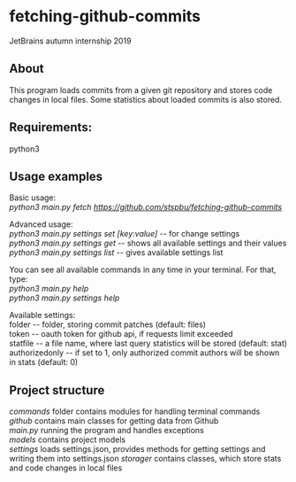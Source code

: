 # fetching-github-commits
JetBrains autumn internship 2019 

## About
This program loads commits from a given git repository and stores code changes in local files. 
Some statistics about loaded commits is also stored.

## Requirements:
python3

## Usage examples
Basic usage:<br>
*python3 main.py fetch https://github.com/stspbu/fetching-github-commits*

Advanced usage:<br>
*python3 main.py settings set \[key:value\]* -- for change settings<br> 
*python3 main.py settings get* -- shows all available settings and their values<br>
*python3 main.py settings list* -- gives available settings list<br>

You can see all available commands in any time in your terminal. For that, type: <br>
*python3 main.py help*<br>
*python3 main.py settings help*

Available settings:<br>
folder -- folder, storing commit patches (default: files)<br>
token -- oauth token for github api, if requests limit exceeded<br>
statfile -- a file name, where last query statistics will be stored (default: stat)<br>
authorizedonly -- if set to 1, only authorized commit authors will be shown in stats (default: 0)<br>

## Project structure
*commands* folder contains modules for handling terminal commands<br>
*github* contains main classes for getting data from Github<br>
*main.py* running the program and handles exceptions<br>
*models* contains project models<br>
*settings* loads settings.json, provides methods for getting settings and writing them into settings.json
*storager* contains classes, which store stats and code changes in local files<br>